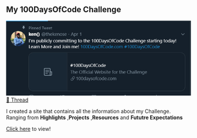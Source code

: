 ## My 100DaysOfCode Challenge

![GitHub Logo](/img/cover.PNG)
[🐤 Thread](https://twitter.com/thekenose/status/1245179121388396544?s=20)


I created a site that contains all the information about my Challenge. Ranging from **Highlights** ,**Projects** ,**Resources** and **Fututre Expectations**

[Click here](https://kens100days.netlify.app) to view!


